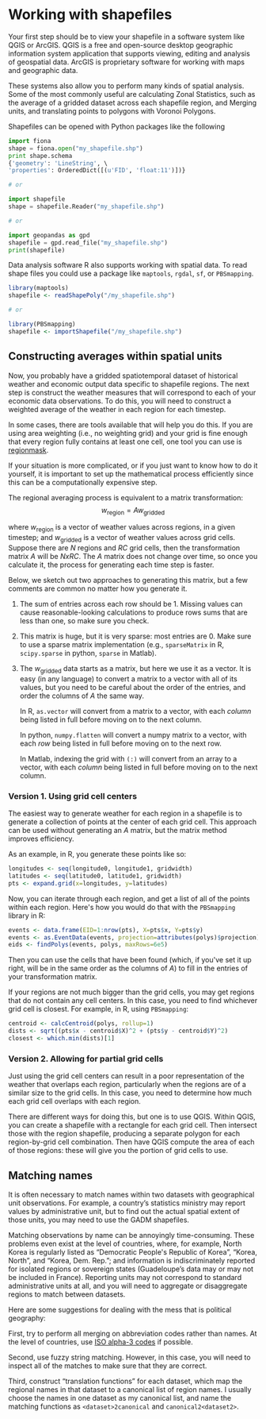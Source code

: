 # Working with shapefiles

Your first step should be to view your shapefile in a software system
like QGIS or ArcGIS.
QGIS is a free and open-source desktop geographic information system application that supports viewing, editing and analysis of geospatial data. ArcGIS is proprietary software for working with maps and geographic data.

These systems also allow you to perform many kinds of spatial
analysis. Some of the most commonly useful are calculating Zonal
Statistics, such as the average of a gridded dataset across each
shapefile region, and Merging units, and translating points to
polygons with Voronoi Polygons.

 Shapefiles can be opened with Python packages like the following

```python
import fiona
shape = fiona.open("my_shapefile.shp")
print shape.schema
{'geometry': 'LineString', \ 
'properties': OrderedDict([(u'FID', 'float:11')])}

# or

import shapefile
shape = shapefile.Reader("my_shapefile.shp")

# or

import geopandas as gpd
shapefile = gpd.read_file("my_shapefile.shp")
print(shapefile)
```

Data analysis software R also supports working with spatial data. To
read shape files you could use a package like `maptools`,  `rgdal`,
`sf`, or `PBSmapping`.

```R
library(maptools)
shapefile <- readShapePoly("/my_shapefile.shp")

# or

library(PBSmapping)
shapefile <- importShapefile("/my_shapefile.shp")
```

## Constructing averages within spatial units

Now, you probably have a gridded spatiotemporal dataset of historical
weather and economic output data specific to shapefile regions.  The
next step is construct the weather measures that will correspond to
each of your economic data observations.  To do this, you will need to
construct a weighted average of the weather in each region for each
timestep.

In some cases, there are tools available that will help you do
this. If you are using area weighting (i.e., no weighting grid) and
your grid is fine enough that every region fully contains at least one
cell, one tool you can use is
[regionmask](http://www.matteodefelice.name/post/aggregating-gridded-data/).

If your situation is more complicated, or if you just want to know how
to do it yourself, it is important to set up the mathematical process
efficiently since this can be a computationally expensive step.

The regional averaging process is equivalent to a matrix
transformation: $$w_\text{region} = A w_\text{gridded}$$

where $w_\text{region}$ is a vector of weather values across
regions, in a given timestep; and $w_\text{gridded}$ is a vector of
weather values across grid cells.  Suppose there are $N$ regions and
$R C$ grid cells, then the transformation matrix $A$ will be $N x
R C$. The $A$ matrix does not change over time, so once you
calculate it, the process for generating each time step is faster.

Below, we sketch out two approaches to generating this matrix, but a
few comments are common no matter how you generate it.

1. The sum of entries across each row should be 1. Missing values can
   cause reasonable-looking calculations to produce rows sums that are
   less than one, so make sure you check.
   
2. This matrix is huge, but it is very sparse: most entries
   are 0. Make sure to use a sparse matrix implementation (e.g.,
   `sparseMatrix` in R, `scipy.sparse` in python, `sparse` in Matlab).
   
3. The $w_\text{gridded}$ data starts as a matrix, but here we use
   it as a vector.  It is easy (in any language) to convert a matrix
   to a vector with all of its values, but you need to be careful
   about the order of the entries, and order the columns of $A$ the
   same way.
   
   In R, `as.vector` will convert from a matrix to a vector, with each
   *column* being listed in full before moving on to the next column.
   
   In python, `numpy.flatten` will convert a numpy matrix to a vector,
   with each *row* being listed in full before moving on to the next
   row.
   
   In Matlab, indexing the grid with `(:)` will convert from an array
   to a vector, with each *column* being listed in full before moving
   on to the next column.

### Version 1. Using grid cell centers

The easiest way to generate weather for each region in a shapefile is
to generate a collection of points at the center of each grid
cell. This approach can be used without generating an $A$ matrix,
but the matrix method improves efficiency.

As an example, in R, you generate these points like so:
```R
longitudes <- seq(longitude0, longitude1, gridwidth)
latitudes <- seq(latitude0, latitude1, gridwidth)
pts <- expand.grid(x=longitudes, y=latitudes)
```

Now, you can iterate through each region, and get a list of all of the
points within each region. Here's how you would do that with the
`PBSmapping` library in R:
```R
events <- data.frame(EID=1:nrow(pts), X=pts$x, Y=pts$y)
events <- as.EventData(events, projection=attributes(polys)$projection)
eids <- findPolys(events, polys, maxRows=6e5)
```

Then you can use the cells that have been found (which, if you've set
it up right, will be in the same order as the columns of $A$) to
fill in the entries of your transformation matrix.

If your regions are not much bigger than the grid cells, you may get
regions that do not contain any cell centers. In this case, you need
to find whichever grid cell is closest. For example, in R, using
`PBSmapping`:
```R
centroid <- calcCentroid(polys, rollup=1)
dists <- sqrt((pts$x - centroid$X)^2 + (pts$y - centroid$Y)^2)
closest <- which.min(dists)[1]
```

### Version 2. Allowing for partial grid cells

Just using the grid cell centers can result in a poor representation
of the weather that overlaps each region, particularly when the
regions are of a similar size to the grid cells. In this case, you
need to determine how much each grid cell overlaps with each region.

There are different ways for doing this, but one is to use QGIS.
Within QGIS, you can create a shapefile with a rectangle for each grid
cell. Then intersect those with the region shapefile, producing a
separate polygon for each region-by-grid cell combination. Then have
QGIS compute the area of each of those regions: these will give you
the portion of grid cells to use.

## Matching names

It is often necessary to match names within two datasets with geographical unit observations. For example, a country’s statistics ministry may report values by administrative unit, but to find out the actual spatial extent of those units, you may need to use the GADM shapefiles.

Matching observations by name can be annoyingly time-consuming. These problems even exist at the level of countries, where, for example, North Korea is regularly listed as “Democratic People's Republic of Korea”, “Korea, North”, and “Korea, Dem. Rep.”; and information is indiscriminately reported for isolated regions or sovereign states (Guadeloupe’s data may or may not be included in France). Reporting units may not correspond to standard administrative units at all, and you will need to aggregate or disaggregate regions to match between datasets.

Here are some suggestions for dealing with the mess that is political geography:

First, try to perform all merging on abbreviation codes rather than names. At the level of countries, use [ISO alpha-3 codes](https://www.nationsonline.org/oneworld/country_code_list.htm) if possible.

Second, use fuzzy string matching. However, in this case, you will need to inspect all of the matches to make sure that they are correct.

Third, construct “translation functions” for each dataset, which map the regional names in that dataset to a canonical list of region names. I usually choose the names in one dataset as my canonical list, and name the matching functions as `<dataset>2canonical` and `canonical2<dataset2>`.

